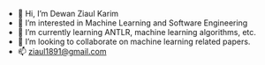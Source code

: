 - 👋 Hi, I’m Dewan Ziaul Karim
- 👀 I’m interested in Machine Learning and Software Engineering
- 🌱 I’m currently learning ANTLR, machine learning algorithms, etc.
- 💞️ I’m looking to collaborate on machine learning related papers.
- 📫 ziaul1891@gmail.com

<!---
ziaul1891/ziaul1891 is a ✨ special ✨ repository because its `README.md` (this file) appears on your GitHub profile.
You can click the Preview link to take a look at your changes.
--->
